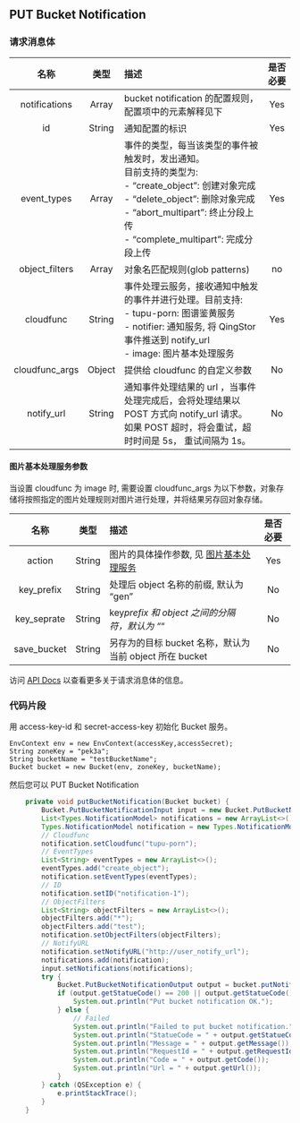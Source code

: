## PUT Bucket Notification

### 请求消息体

|      名称      |  类型  | 描述                                                                                                                                                                                                                           | 是否必要 |
| :------------: | :----: | :----------------------------------------------------------------------------------------------------------------------------------------------------------------------------------------------------------------------------- | :------: |
| notifications  | Array  | bucket notification 的配置规则，配置项中的元素解释见下                                                                                                                                                                         |   Yes    |
|       id       | String | 通知配置的标识                                                                                                                                                                                                                 |   Yes    |
|  event_types   | Array  | 事件的类型，每当该类型的事件被触发时，发出通知。<br>目前支持的类型为: <br> - “create_object”: 创建对象完成 <br> - “delete_object”: 删除对象完成<br> - “abort_multipart”: 终止分段上传<br> - “complete_multipart”: 完成分段上传 |   Yes    |
| object_filters | Array  | 对象名匹配规则(glob patterns)                                                                                                                                                                                                  |    no    |
|   cloudfunc    | String | 事件处理云服务，接收通知中触发的事件并进行处理。目前支持:<br> - tupu-porn: 图谱鉴黄服务<br> - notifier: 通知服务, 将 QingStor 事件推送到 notify_url<br> - image: 图片基本处理服务                                              |   Yes    |
| cloudfunc_args | Object | 提供给 cloudfunc 的自定义参数                                                                                                                                                                                                  |    No    |
|   notify_url   | String | 通知事件处理结果的 url ，当事件处理完成后，会将处理结果以 POST 方式向 notify_url 请求。<br>如果 POST 超时，将会重试，超时时间是 5s， 重试间隔为 1s。                                                                           |    No    |

#### 图片基本处理服务参数

当设置 cloudfunc 为 image 时, 需要设置 cloudfunc_args 为以下参数，对象存储将按照指定的图片处理规则对图片进行处理，并将结果另存回对象存储。

|    名称     |  类型  | 描述                                                                                                                 | 是否必要 |
| :---------: | :----: | :------------------------------------------------------------------------------------------------------------------- | :------: |
|   action    | String | 图片的具体操作参数, 见 [图片基本处理服务](https://docs.qingcloud.com/qingstor/data_process/image_process/index.html) |   Yes    |
| key_prefix  | String | 处理后 object 名称的前缀, 默认为 “gen”                                                                               |    No    |
| key_seprate | String | key*prefix 和 object 之间的分隔符，默认为 “*“                                                                        |    No    |
| save_bucket | String | 另存为的目标 bucket 名称，默认为当前 object 所在 bucket                                                              |    No    |

访问 [API Docs](https://docs.qingcloud.com/qingstor/api/bucket/notification/put_notification.html) 以查看更多关于请求消息体的信息。

### 代码片段

用 access-key-id 和 secret-access-key 初始化 Bucket 服务。

```
EnvContext env = new EnvContext(accessKey,accessSecret);
String zoneKey = "pek3a";
String bucketName = "testBucketName";
Bucket bucket = new Bucket(env, zoneKey, bucketName);

```

然后您可以 PUT Bucket Notification

```java
    private void putBucketNotification(Bucket bucket) {
        Bucket.PutBucketNotificationInput input = new Bucket.PutBucketNotificationInput();
        List<Types.NotificationModel> notifications = new ArrayList<>();
        Types.NotificationModel notification = new Types.NotificationModel();
        // Cloudfunc
        notification.setCloudfunc("tupu-porn");
        // EventTypes
        List<String> eventTypes = new ArrayList<>();
        eventTypes.add("create_object");
        notification.setEventTypes(eventTypes);
        // ID
        notification.setID("notification-1");
        // ObjectFilters
        List<String> objectFilters = new ArrayList<>();
        objectFilters.add("*");
        objectFilters.add("test");
        notification.setObjectFilters(objectFilters);
        // NotifyURL
        notification.setNotifyURL("http://user_notify_url");
        notifications.add(notification);
        input.setNotifications(notifications);
        try {
            Bucket.PutBucketNotificationOutput output = bucket.putNotification(input);
            if (output.getStatueCode() == 200 || output.getStatueCode() == 201) {
                System.out.println("Put bucket notification OK.");
            } else {
                // Failed
                System.out.println("Failed to put bucket notification.");
                System.out.println("StatueCode = " + output.getStatueCode());
                System.out.println("Message = " + output.getMessage());
                System.out.println("RequestId = " + output.getRequestId());
                System.out.println("Code = " + output.getCode());
                System.out.println("Url = " + output.getUrl());
            }
        } catch (QSException e) {
            e.printStackTrace();
        }
    }
```
